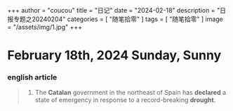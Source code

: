 +++
author = "coucou"
title = "日记"
date = "2024-02-18"
description = "日报专题之20240204"
categories = [
    "随笔拾零"
]
tags = [
    "随笔拾零"
]
image = "/assets/img/1.jpg"
+++

<!-- ![](1.jpg) -->

# February 18th, 2024  Sunday, Sunny




<!-- <video width="320" height="240" autoplay controls>
  <source src="./newyear.mp4" type="video/mp4">
  对不起，您的浏览器不支持内嵌视频。
</video> -->
<!-- Looking forward to tomorrow, and anticipating more wonderful moments to be captured and shared with everyone.

--- -->

### english article


> 1. The **Catalan** government in the northeast of Spain has **declared** a state of emergency in response to a record-breaking **drought**.











<!-- 
![我的图片](listen.png)
![我的图2](listen2.png) -->